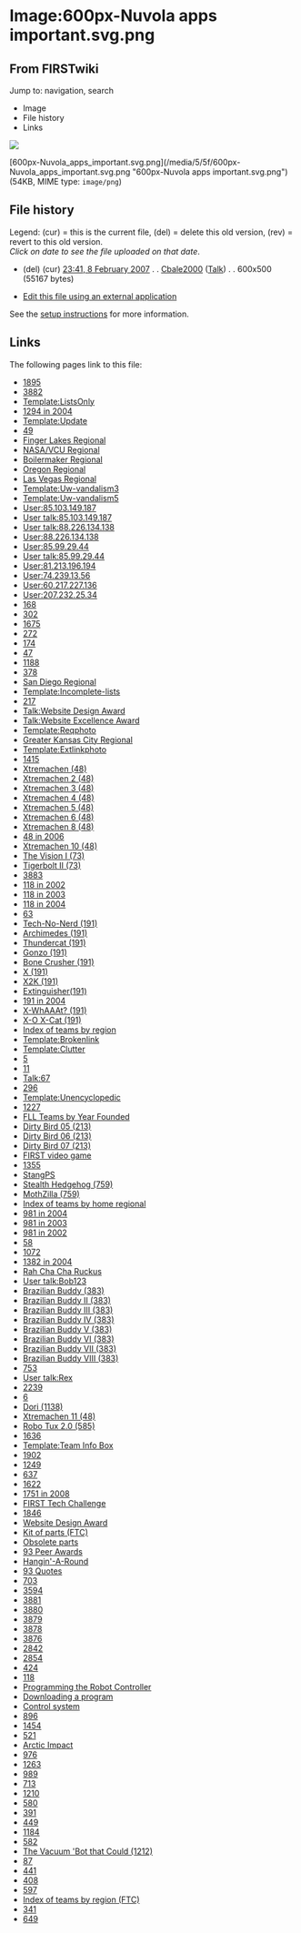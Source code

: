# Image:600px-Nuvola apps important.svg.png

## From FIRSTwiki

Jump to: navigation, search

- Image
- File history
- Links

![](/media/5/5f/600px-Nuvola_apps_important.svg.png)

[600px-Nuvola_apps_important.svg.png](/media/5/5f/600px-
Nuvola_apps_important.svg.png "600px-Nuvola apps important.svg.png") (54KB, MIME type: `image/png`)

## File history

Legend: (cur) = this is the current file, (del) = delete this old version, (rev) = revert to this old version.<br>
_Click on date to see the file uploaded on that date_.

- (del) (cur) [23:41, 8 February 2007](/media/5/5f/600px-Nuvola_apps_important.svg.png "/media/5/5f/600px-Nuvola apps important.svg.png") . . [Cbale2000](User:Cbale2000 "User:Cbale2000") ([Talk](User_talk:Cbale2000 "User talk:Cbale2000")) . . 600x500 (55167 bytes)

- [Edit this file using an external application](/index.php?title=Image:600px-Nuvola_apps_important.svg.png&action=edit&externaledit=true&mode=file "Image:600px-Nuvola apps important.svg.png")

See the [setup instructions](http://meta.wikimedia.org/wiki/Help:External_editors "http://meta.wikimedia.org/wiki/Help:External_editors") for more information.

## Links

The following pages link to this file:

- [1895](1895 "1895")
- [3882](3882 "3882")
- [Template:ListsOnly](Template:ListsOnly "Template:ListsOnly")
- [1294 in 2004](1294_in_2004 "1294 in 2004")
- [Template:Update](Template:Update "Template:Update")
- [49](49 "49")
- [Finger Lakes Regional](Finger_Lakes_Regional "Finger Lakes Regional")
- [NASA/VCU Regional](NASA/VCU_Regional "NASA/VCU Regional")
- [Boilermaker Regional](Boilermaker_Regional "Boilermaker Regional")
- [Oregon Regional](Oregon_Regional "Oregon Regional")
- [Las Vegas Regional](Las_Vegas_Regional "Las Vegas Regional")
- [Template:Uw-vandalism3](Template:Uw-vandalism3 "Template:Uw-vandalism3")
- [Template:Uw-vandalism5](Template:Uw-vandalism5 "Template:Uw-vandalism5")
- [User:85.103.149.187](User:85.103.149.187 "User:85.103.149.187")
- [User talk:85.103.149.187](User_talk:85.103.149.187 "User talk:85.103.149.187")
- [User talk:88.226.134.138](User_talk:88.226.134.138 "User talk:88.226.134.138")
- [User:88.226.134.138](User:88.226.134.138 "User:88.226.134.138")
- [User:85.99.29.44](User:85.99.29.44 "User:85.99.29.44")
- [User talk:85.99.29.44](User_talk:85.99.29.44 "User talk:85.99.29.44")
- [User:81.213.196.194](User:81.213.196.194 "User:81.213.196.194")
- [User:74.239.13.56](User:74.239.13.56 "User:74.239.13.56")
- [User:60.217.227.136](User:60.217.227.136 "User:60.217.227.136")
- [User:207.232.25.34](User:207.232.25.34 "User:207.232.25.34")
- [168](168 "168")
- [302](302 "302")
- [1675](1675 "1675")
- [272](272 "272")
- [174](174 "174")
- [47](47 "47")
- [1188](1188 "1188")
- [378](378 "378")
- [San Diego Regional](San_Diego_Regional "San Diego Regional")
- [Template:Incomplete-lists](Template:Incomplete-lists "Template:Incomplete-lists")
- [217](217 "217")
- [Talk:Website Design Award](Talk:Website_Design_Award "Talk:Website Design Award")
- [Talk:Website Excellence Award](Talk:Website_Excellence_Award "Talk:Website Excellence Award")
- [Template:Reqphoto](Template:Reqphoto "Template:Reqphoto")
- [Greater Kansas City Regional](Greater_Kansas_City_Regional "Greater Kansas City Regional")
- [Template:Extlinkphoto](Template:Extlinkphoto "Template:Extlinkphoto")
- [1415](1415 "1415")
- [Xtremachen (48)](Xtremachen_%2848%29 "Xtremachen \(48\)")
- [Xtremachen 2 (48)](Xtremachen_2_%2848%29 "Xtremachen 2 \(48\)")
- [Xtremachen 3 (48)](Xtremachen_3_%2848%29 "Xtremachen 3 \(48\)")
- [Xtremachen 4 (48)](Xtremachen_4_%2848%29 "Xtremachen 4 \(48\)")
- [Xtremachen 5 (48)](Xtremachen_5_%2848%29 "Xtremachen 5 \(48\)")
- [Xtremachen 6 (48)](Xtremachen_6_%2848%29 "Xtremachen 6 \(48\)")
- [Xtremachen 8 (48)](Xtremachen_8_%2848%29 "Xtremachen 8 \(48\)")
- [48 in 2006](48_in_2006 "48 in 2006")
- [Xtremachen 10 (48)](Xtremachen_10_%2848%29 "Xtremachen 10 \(48\)")
- [The Vision I (73)](The_Vision_I_%2873%29 "The Vision I \(73\)")
- [Tigerbolt II (73)](Tigerbolt_II_%2873%29 "Tigerbolt II \(73\)")
- [3883](3883 "3883")
- [118 in 2002](118_in_2002 "118 in 2002")
- [118 in 2003](118_in_2003 "118 in 2003")
- [118 in 2004](118_in_2004 "118 in 2004")
- [63](63 "63")
- [Tech-No-Nerd (191)](Tech-No-Nerd_%28191%29 "Tech-No-Nerd \(191\)")
- [Archimedes (191)](Archimedes_%28191%29 "Archimedes \(191\)")
- [Thundercat (191)](Thundercat_%28191%29 "Thundercat \(191\)")
- [Gonzo (191)](Gonzo_%28191%29 "Gonzo \(191\)")
- [Bone Crusher (191)](Bone_Crusher_%28191%29 "Bone Crusher \(191\)")
- [X (191)](X_%28191%29 "X \(191\)")
- [X2K (191)](X2K_%28191%29 "X2K \(191\)")
- [Extinguisher(191)](Extinguisher%28191%29 "Extinguisher\(191\)")
- [191 in 2004](191_in_2004 "191 in 2004")
- [X-WhAAAt? (191)](X-WhAAAt%3F_%28191%29 "X-WhAAAt? \(191\)")
- [X-O X-Cat (191)](X-O_X-Cat_%28191%29 "X-O X-Cat \(191\)")
- [Index of teams by region](Index_of_teams_by_region "Index of teams by region")
- [Template:Brokenlink](Template:Brokenlink "Template:Brokenlink")
- [Template:Clutter](Template:Clutter "Template:Clutter")
- [5](5 "5")
- [11](11 "11")
- [Talk:67](Talk:67 "Talk:67")
- [296](296 "296")
- [Template:Unencyclopedic](Template:Unencyclopedic "Template:Unencyclopedic")
- [1227](1227 "1227")
- [FLL Teams by Year Founded](FLL_Teams_by_Year_Founded "FLL Teams by Year Founded")
- [Dirty Bird 05 (213)](Dirty_Bird_05_%28213%29 "Dirty Bird 05 \(213\)")
- [Dirty Bird 06 (213)](Dirty_Bird_06_%28213%29 "Dirty Bird 06 \(213\)")
- [Dirty Bird 07 (213)](Dirty_Bird_07_%28213%29 "Dirty Bird 07 \(213\)")
- [FIRST video game](FIRST_video_game "FIRST video game")
- [1355](1355 "1355")
- [StangPS](StangPS "StangPS")
- [Stealth Hedgehog (759)](Stealth_Hedgehog_%28759%29 "Stealth Hedgehog \(759\)")
- [MothZilla (759)](MothZilla_%28759%29 "MothZilla \(759\)")
- [Index of teams by home regional](Index_of_teams_by_home_regional "Index of teams by home regional")
- [981 in 2004](981_in_2004 "981 in 2004")
- [981 in 2003](981_in_2003 "981 in 2003")
- [981 in 2002](981_in_2002 "981 in 2002")
- [58](58 "58")
- [1072](1072 "1072")
- [1382 in 2004](1382_in_2004 "1382 in 2004")
- [Rah Cha Cha Ruckus](Rah_Cha_Cha_Ruckus "Rah Cha Cha Ruckus")
- [User talk:Bob123](User_talk:Bob123 "User talk:Bob123")
- [Brazilian Buddy (383)](Brazilian_Buddy_%28383%29 "Brazilian Buddy \(383\)")
- [Brazilian Buddy II (383)](Brazilian_Buddy_II_%28383%29 "Brazilian Buddy II \(383\)")
- [Brazilian Buddy III (383)](Brazilian_Buddy_III_%28383%29 "Brazilian Buddy III \(383\)")
- [Brazilian Buddy IV (383)](Brazilian_Buddy_IV_%28383%29 "Brazilian Buddy IV \(383\)")
- [Brazilian Buddy V (383)](Brazilian_Buddy_V_%28383%29 "Brazilian Buddy V \(383\)")
- [Brazilian Buddy VI (383)](Brazilian_Buddy_VI_%28383%29 "Brazilian Buddy VI \(383\)")
- [Brazilian Buddy VII (383)](Brazilian_Buddy_VII_%28383%29 "Brazilian Buddy VII \(383\)")
- [Brazilian Buddy VIII (383)](Brazilian_Buddy_VIII_%28383%29 "Brazilian Buddy VIII \(383\)")
- [753](753 "753")
- [User talk:Rex](User_talk:Rex "User talk:Rex")
- [2239](2239 "2239")
- [6](6 "6")
- [Dori (1138)](Dori_%281138%29 "Dori \(1138\)")
- [Xtremachen 11 (48)](Xtremachen_11_%2848%29 "Xtremachen 11 \(48\)")
- [Robo Tux 2.0 (585)](Robo_Tux_2.0_%28585%29 "Robo Tux 2.0 \(585\)")
- [1636](1636 "1636")
- [Template:Team Info Box](Template:Team_Info_Box "Template:Team Info Box")
- [1902](1902 "1902")
- [1249](1249 "1249")
- [637](637 "637")
- [1622](1622 "1622")
- [1751 in 2008](1751_in_2008 "1751 in 2008")
- [FIRST Tech Challenge](FIRST_Tech_Challenge "FIRST Tech Challenge")
- [1846](1846 "1846")
- [Website Design Award](Website_Design_Award "Website Design Award")
- [Kit of parts (FTC)](Kit_of_parts_%28FTC%29 "Kit of parts \(FTC\)")
- [Obsolete parts](Obsolete_parts "Obsolete parts")
- [93 Peer Awards](93_Peer_Awards "93 Peer Awards")
- [Hangin'-A-Round](Hangin%27-A-Round "Hangin'-A-Round")
- [93 Quotes](93_Quotes "93 Quotes")
- [703](703 "703")
- [3594](3594 "3594")
- [3881](3881 "3881")
- [3880](3880 "3880")
- [3879](3879 "3879")
- [3878](3878 "3878")
- [3876](3876 "3876")
- [2842](2842 "2842")
- [2854](2854 "2854")
- [424](424 "424")
- [118](118 "118")
- [Programming the Robot Controller](Programming_the_Robot_Controller "Programming the Robot Controller")
- [Downloading a program](Downloading_a_program "Downloading a program")
- [Control system](Control_system "Control system")
- [896](896 "896")
- [1454](1454 "1454")
- [521](521 "521")
- [Arctic Impact](Arctic_Impact "Arctic Impact")
- [976](976 "976")
- [1263](1263 "1263")
- [989](989 "989")
- [713](713 "713")
- [1210](1210 "1210")
- [580](580 "580")
- [391](391 "391")
- [449](449 "449")
- [1184](1184 "1184")
- [582](582 "582")
- [The Vacuum 'Bot that Could (1212)](The_Vacuum_%27Bot_that_Could_%281212%29 "The Vacuum 'Bot that Could \(1212\)")
- [87](87 "87")
- [441](441 "441")
- [408](408 "408")
- [597](597 "597")
- [Index of teams by region (FTC)](Index_of_teams_by_region_%28FTC%29 "Index of teams by region \(FTC\)")
- [341](341 "341")
- [649](649 "649")
